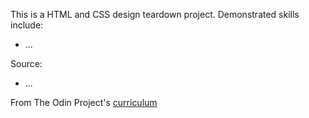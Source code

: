 This is a HTML and CSS design teardown project. Demonstrated skills include:

* ...

Source:

* ...

From The Odin Project's [curriculum](https://www.theodinproject.com/courses/html5-and-css3/lessons/design-teardown)